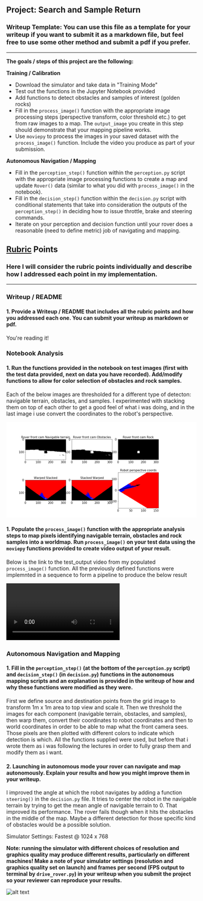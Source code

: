 ## Project: Search and Sample Return
### Writeup Template: You can use this file as a template for your writeup if you want to submit it as a markdown file, but feel free to use some other method and submit a pdf if you prefer.

---


**The goals / steps of this project are the following:**  

**Training / Calibration**  

* Download the simulator and take data in "Training Mode"
* Test out the functions in the Jupyter Notebook provided
* Add functions to detect obstacles and samples of interest (golden rocks)
* Fill in the `process_image()` function with the appropriate image processing steps (perspective transform, color threshold etc.) to get from raw images to a map.  The `output_image` you create in this step should demonstrate that your mapping pipeline works.
* Use `moviepy` to process the images in your saved dataset with the `process_image()` function.  Include the video you produce as part of your submission.

**Autonomous Navigation / Mapping**

* Fill in the `perception_step()` function within the `perception.py` script with the appropriate image processing functions to create a map and update `Rover()` data (similar to what you did with `process_image()` in the notebook). 
* Fill in the `decision_step()` function within the `decision.py` script with conditional statements that take into consideration the outputs of the `perception_step()` in deciding how to issue throttle, brake and steering commands. 
* Iterate on your perception and decision function until your rover does a reasonable (need to define metric) job of navigating and mapping.  

[//]: # (Image References)

[image1]: ./misc/rover_image.jpg
[image2]: ./calibration_images/example_grid1.jpg
[image3]: ./calibration_images/example_rock1.jpg
[image4]: ./output/analysis_images.png
[video1]: ./output/test_mapping.mp4

## [Rubric](https://review.udacity.com/#!/rubrics/916/view) Points
### Here I will consider the rubric points individually and describe how I addressed each point in my implementation.  

---
### Writeup / README

#### 1. Provide a Writeup / README that includes all the rubric points and how you addressed each one.  You can submit your writeup as markdown or pdf.  

You're reading it!

### Notebook Analysis
#### 1. Run the functions provided in the notebook on test images (first with the test data provided, next on data you have recorded). Add/modify functions to allow for color selection of obstacles and rock samples.
Each of the below images are thresholded for a different type of detecton: navigable terrain, obstacles, and samples.
I experimented with stacking them on top of each other to get a good feel of what i was doing, and in the last image
i use convert the coordinates to the robot's perspective.

![alt text][image4]

#### 1. Populate the `process_image()` function with the appropriate analysis steps to map pixels identifying navigable terrain, obstacles and rock samples into a worldmap.  Run `process_image()` on your test data using the `moviepy` functions provided to create video output of your result. 
Below is the link to the test_output video from my populated `process_image()` function. All the previously defined functions were implemnted in a sequence to form a pipeline to produce the below result 

![test_ouput][video1]
### Autonomous Navigation and Mapping

#### 1. Fill in the `perception_step()` (at the bottom of the `perception.py` script) and `decision_step()` (in `decision.py`) functions in the autonomous mapping scripts and an explanation is provided in the writeup of how and why these functions were modified as they were.

First we define source and destination points from the grid image to transform 1m x 1m area to top view and scale it.
Then we threshold the images for each component (navigable terrain, obstacles, and samples), then warp them, convert their coordinates to robot coordinates and then to world coordinates in order to be able to map what the front camera sees.
Those pixels are then plotted with different colors to indicate which detection is which. All the functions supplied were used, but before that i wrote them as i was following the lectures in order to fully grasp them and modify them as i want.

#### 2. Launching in autonomous mode your rover can navigate and map autonomously.  Explain your results and how you might improve them in your writeup.

I improved the angle at which the robot navigates by adding a function `steering()` in the `decision.py` file. It tries to center the robot in the navigable terrain by trying to get the mean angle of navigable terrain to 0. That improved its performance. The rover fails though when it hits the obstacles in the middle of the map. Maybe a different detection for those specific kind of obstacles would be a possible solution.


Simulator Settings: Fastest @ 1024 x 768

**Note: running the simulator with different choices of resolution and graphics quality may produce different results, particularly on different machines!  Make a note of your simulator settings (resolution and graphics quality set on launch) and frames per second (FPS output to terminal by `drive_rover.py`) in your writeup when you submit the project so your reviewer can reproduce your results.**




![alt text][image3]


